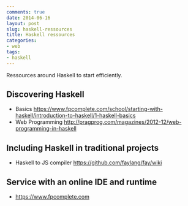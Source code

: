 ```yaml
---
comments: true
date: 2014-06-16
layout: post
slug: haskell-ressources
title: Haskell ressources
categories:
- web
tags:
- haskell
---
```


Ressources around Haskell to start efficiently.

## Discovering Haskell

* Basics https://www.fpcomplete.com/school/starting-with-haskell/introduction-to-haskell/1-haskell-basics
* Web Programming http://pragprog.com/magazines/2012-12/web-programming-in-haskell

## Including Haskell in traditional projects

* Haskell to JS compiler https://github.com/faylang/fay/wiki

## Service with an online IDE and runtime

* https://www.fpcomplete.com

